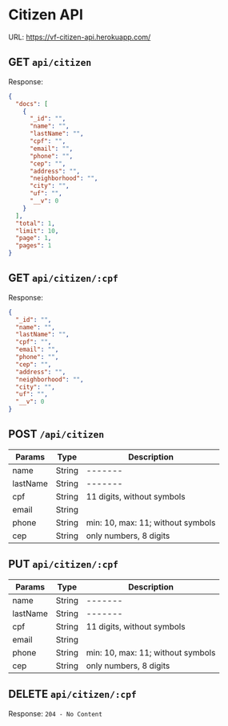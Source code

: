 # Citizen API
URL: https://vf-citizen-api.herokuapp.com/

## GET `api/citizen`
Response: 
```json
{
  "docs": [
    {
      "_id": "",
      "name": "",
      "lastName": "",
      "cpf": "",
      "email": "",
      "phone": "",
      "cep": "",
      "address": "",
      "neighborhood": "",
      "city": "",
      "uf": "",
      "__v": 0
    }
  ],
  "total": 1,
  "limit": 10,
  "page": 1,
  "pages": 1
}
```

## GET `api/citizen/:cpf`
Response: 
```json
{
  "_id": "",
  "name": "",
  "lastName": "",
  "cpf": "",
  "email": "",
  "phone": "",
  "cep": "",
  "address": "",
  "neighborhood": "",
  "city": "",
  "uf": "",
  "__v": 0
}
```

## POST `/api/citizen`
| Params       | Type   | Description                       |
|--------------|--------|-----------------------------------|
| name         | String | -------                           |
| lastName     | String | -------                           |
| cpf          | String | 11 digits, without symbols        |
| email        | String |                                   |
| phone        | String | min: 10, max: 11; without symbols |
| cep          | String | only numbers, 8 digits            |

## PUT `api/citizen/:cpf`
| Params       | Type   | Description                       |
|--------------|--------|-----------------------------------|
| name         | String | -------                           |
| lastName     | String | -------                           |
| cpf          | String | 11 digits, without symbols        |
| email        | String |                                   |
| phone        | String | min: 10, max: 11; without symbols |
| cep          | String | only numbers, 8 digits            |

## DELETE `api/citizen/:cpf`
Response: `204 - No Content`